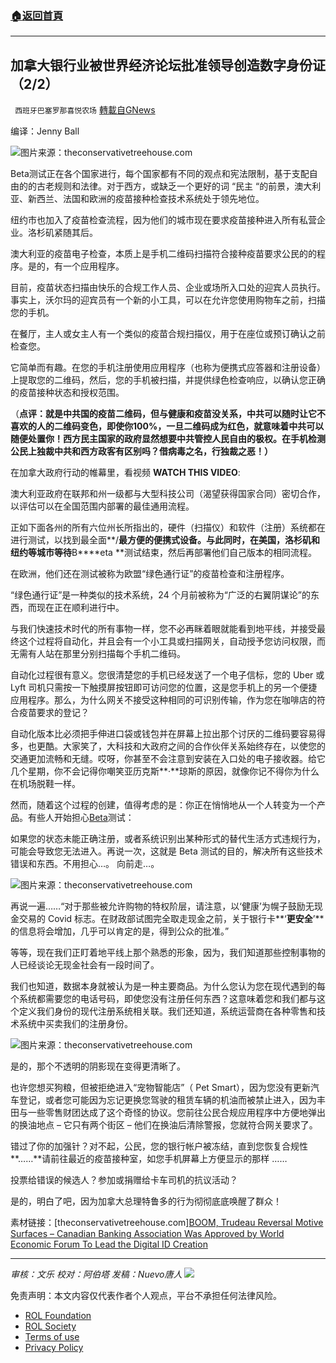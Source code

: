 ###  [:house:返回首頁](https://github.com/ourhimalayas/txt)
---


## 加拿大银行业被世界经济论坛批准领导创造数字身份证（2/2）
` 西班牙巴塞罗那喜悦农场` [轉載自GNews](https://gnews.org/zh-hans/2069020/)

编译：Jenny Ball

![](https://assets.gnews.org/wp-content/uploads/2022/02/屏幕截图-2022-02-26-112435.jpg)图片来源：theconservativetreehouse.com

Beta测试正在各个国家进行，每个国家都有不同的观点和宪法限制，基于支配自由的的古老规则和法律。对于西方，或缺乏一个更好的词 “民主 “的前景，澳大利亚、新西兰、法国和欧洲的疫苗接种检查技术系统处于领先地位。

纽约市也加入了疫苗检查流程，因为他们的城市现在要求疫苗接种进入所有私营企业。洛杉矶紧随其后。

澳大利亚的疫苗电子检查，本质上是手机二维码扫描符合接种疫苗要求公民的的程序。是的，有一个应用程序。

目前，疫苗状态扫描由快乐的合规工作人员、企业或场所入口处的迎宾人员执行。事实上，沃尔玛的迎宾员有一个新的小工具，可以在允许您使用购物车之前，扫描您的手机。

在餐厅，主人或女主人有一个类似的疫苗合规扫描仪，用于在座位或预订确认之前检查您。

它简单而有趣。在您的手机注册使用应用程序（也称为便携式应答器和注册设备）上提取您的二维码，然后，您的手机被扫描，并提供绿色检查响应，以确认您正确的疫苗接种状态和授权范围。

（**点评：就是中共国的疫苗二维码，但与健康和疫苗没关系，中共可以随时让它不喜欢的人的二维码变色，即使你100%，一旦二维码成为红色，就意味着中共可以随便处置你！西方民主国家的政府显然想要中共管控人民自由的极权。在手机检测公民上独裁中共和西方政客有区别吗？借病毒之名，行独裁之恶！）**

在加拿大政府行动的帷幕里，看视频 **WATCH THIS VIDEO**:

澳大利亚政府在联邦和州一级都与大型科技公司（渴望获得国家合同）密切合作，以评估可以在全国范围内部署的最佳通用流程。

正如下面各州的所有六位州长所指出的，硬件（扫描仪）和软件（注册）系统都在进行测试，以找到最全面**/**最方便的便携式设备。与此同时，在美国，洛杉矶和纽约等城市等待**B****eta **测试结束，然后再部署他们自己版本的相同流程。

在欧洲，他们还在测试被称为欧盟“绿色通行证”的疫苗检查和注册程序。

“绿色通行证”是一种类似的技术系统，24 个月前被称为“广泛的右翼阴谋论”的东西，而现在正在顺利进行中。

与我们快速技术时代的所有事物一样，您不必再眯着眼就能看到地平线，并接受最终这个过程将自动化，并且会有一个小工具或扫描网关，自动授予您访问权限，而无需有人站在那里分别扫描每个手机二维码。

自动化过程很有意义。您很清楚您的手机已经发送了一个电子信标，您的 Uber 或 Lyft 司机只需按一下触摸屏按钮即可访问您的位置，这是您手机上的另一个便捷应用程序。那么，为什么网关不接受这种相同的可识别传输，作为您在咖啡店的符合疫苗要求的登记？

自动化版本比必须把手伸进口袋或钱包并在屏幕上拉出那个讨厌的二维码要容易得多，也更酷。大家笑了，大科技和大政府之间的合作伙伴关系始终存在，以使您的交通更加流畅和无缝。哎呀，你甚至不会注意到安装在入口处的电子接收器。给它几个星期，你不会记得你嘲笑亚历克斯**·**琼斯的原因，就像你记不得你为什么在机场脱鞋一样。

然而，随着这个过程的创建，值得考虑的是：你正在悄悄地从一个人转变为一个产品。有些人开始担心[Beta](https://www.spectator.com.au/2021/10/freedom-day-you-have-a-barcode-on-your-forehead/)测试：

如果您的状态未能正确注册，或者系统识别出某种形式的替代生活方式违规行为，可能会导致您无法进入。再说一次，这就是 Beta 测试的目的，解决所有这些技术错误和东西。不用担心…。 向前走…。

![](https://assets.gnews.org/wp-content/uploads/2022/02/image-2464.png)图片来源：theconservativetreehouse.com

再说一遍……“对于那些被允许购物的特权阶层，请注意，以‘健康’为幌子鼓励无现金交易的 Covid 标志。在财政部试图完全取走现金之前，关于银行卡**‘**更安全**’**的信息将会增加，几乎可以肯定的是，得到公众的批准。”

等等，现在我们正盯着地平线上那个熟悉的形象，因为，我们知道那些控制事物的人已经谈论无现金社会有一段时间了。

我们也知道，数据本身就被认为是一种主要商品。为什么您认为您在现代遇到的每个系统都需要您的电话号码，即使您没有注册任何东西？这意味着您和我们都与这个定义我们身份的现代注册系统相关联。我们还知道，系统运营商在各种零售和技术系统中买卖我们的注册身份。

![](https://assets.gnews.org/wp-content/uploads/2022/02/image-2462.png)图片来源：theconservativetreehouse.com

是的，那个不透明的阴影现在变得更清晰了。

也许您想买狗粮，但被拒绝进入“宠物智能店”（ Pet Smart），因为您没有更新汽车登记，或者您可能因为忘记更换您驾驶的租赁车辆的机油而被禁止进入，因为丰田与一些零售财团达成了这个奇怪的协议。您前往公民合规应用程序中方便地弹出的换油地点 – 它只有两个街区 – 他们在换油后清除警报，您就符合网关要求了。

错过了你的加强针？对不起，公民，您的银行帐户被冻结，直到您恢复合规性**……**请前往最近的疫苗接种室，如您手机屏幕上方便显示的那样 ……

投票给错误的候选人？参加或捐赠给卡车司机的抗议活动？

是的，明白了吧，因为加拿大总理特鲁多的行为彻彻底底唤醒了群众！

素材链接：[theconservativetreehouse.com][BOOM, Trudeau Reversal Motive Surfaces – Canadian Banking Association Was Approved by World Economic Forum To Lead the Digital ID Creation](https://theconservativetreehouse.com/blog/2022/02/23/boom-trudeau-reversal-motive-surfaces-canadian-banking-association-was-approved-by-world-economic-forum-to-lead-the-digital-id-creation/)

* * *

*审核：文乐
校对：阿伯塔
发稿：Nuevo唐人*
![](https://assets.gnews.org/wp-content/uploads/2022/02/GNEWS_CH.-1-3-5.jpeg)


 

免责声明：本文内容仅代表作者个人观点，平台不承担任何法律风险。

- [ROL Foundation](https://rolfoundation.org/)
- [ROL Society](https://rolsociety.org/)
- [Terms of use](https://gnews.org/terms-of-use-3/)
- [Privacy Policy](https://gnews.org/privacy-policy/)
